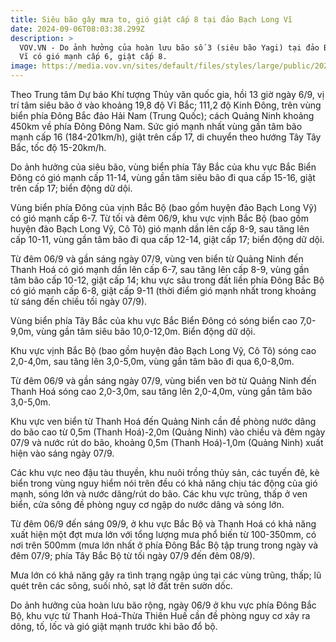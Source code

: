 ```yaml
---
title: Siêu bão gây mưa to, gió giật cấp 8 tại đảo Bạch Long Vĩ
date: 2024-09-06T08:03:38.299Z
description: >
  VOV.VN - Do ảnh hưởng của hoàn lưu bão số 3 (siêu bão Yagi) tại đảo Bạch Long
  Vĩ có gió mạnh cấp 6, giật cấp 8.
image: https://media.vov.vn/sites/default/files/styles/large/public/2024-09/dbqg_xtnd_20240906_1400.jpg
---
```

Theo Trung tâm Dự báo Khí tượng Thủy văn quốc gia, hồi 13 giờ ngày 6/9, vị trí tâm siêu bão ở vào khoảng 19,8 độ Vĩ Bắc; 111,2 độ Kinh Đông, trên vùng biển phía Đông Bắc đảo Hải Nam (Trung Quốc); cách Quảng Ninh khoảng 450km về phía Đông Đông Nam. Sức gió mạnh nhất vùng gần tâm bão mạnh cấp 16 (184-201km/h), giật trên cấp 17, di chuyển theo hướng Tây Tây Bắc, tốc độ 15-20km/h.

Do ảnh hưởng của siêu bão, vùng biển phía Tây Bắc của khu vực Bắc Biển Đông có gió mạnh cấp 11-14, vùng gần tâm siêu bão đi qua cấp 15-16, giật trên cấp 17; biển động dữ dội.

Vùng biển phía Đông của vịnh Bắc Bộ (bao gồm huyện đảo Bạch Long Vỹ) có gió mạnh cấp 6-7. Từ tối và đêm 06/9, khu vực vịnh Bắc Bộ (bao gồm huyện đảo Bạch Long Vỹ, Cô Tô) gió mạnh dần lên cấp 8-9, sau tăng lên cấp 10-11, vùng gần tâm bão đi qua cấp 12-14, giật cấp 17; biển động dữ dội.

Từ đêm 06/9 và gần sáng ngày 07/9, vùng ven biển từ Quảng Ninh đến Thanh Hoá có gió mạnh dần lên cấp 6-7, sau tăng lên cấp 8-9, vùng gần tâm bão cấp 10-12, giật cấp 14; khu vực sâu trong đất liền phía Đông Bắc Bộ có gió mạnh cấp 6-8, giật cấp 9-11 (thời điểm gió mạnh nhất trong khoảng từ sáng đến chiều tối ngày 07/9).

Vùng biển phía Tây Bắc của khu vực Bắc Biển Đông có sóng biển cao 7,0-9,0m, vùng gần tâm siêu bão 10,0-12,0m. Biển động dữ dội.

Khu vực vịnh Bắc Bộ (bao gồm huyện đảo Bạch Long Vỹ, Cô Tô) sóng cao 2,0-4,0m, sau tăng lên 3,0-5,0m, vùng gần tâm bão đi qua 6,0-8,0m.

Từ đêm 06/9 và gần sáng ngày 07/9, vùng biển ven bờ từ Quảng Ninh đến Thanh Hoá sóng cao 2,0-3,0m, sau tăng lên 2,0-4,0m, vùng gần tâm bão 3,0-5,0m.

Khu vực ven biển từ Thanh Hoá đến Quảng Ninh cần đề phòng nước dâng do bão cao từ 0,5m (Thanh Hoá)-2,0m (Quảng Ninh) vào chiều và đêm ngày 07/9 và nước rút do bão, khoảng 0,5m (Thanh Hoá)-1,0m (Quảng Ninh) xuất hiện vào sáng ngày 07/9.

Các khu vực neo đậu tàu thuyền, khu nuôi trồng thủy sản, các tuyến đê, kè biển trong vùng nguy hiểm nói trên đều có khả năng chịu tác động của gió mạnh, sóng lớn và nước dâng/rút do bão. Các khu vực trũng, thấp ở ven biển, cửa sông đề phòng nguy cơ ngập do nước dâng và sóng lớn.

Từ đêm 06/9 đến sáng 09/9, ở khu vực Bắc Bộ và Thanh Hoá có khả năng xuất hiện một đợt mưa lớn với tổng lượng mưa phổ biến từ 100-350mm, có nơi trên 500mm (mưa lớn nhất ở phía Đông Bắc Bộ tập trung trong ngày và đêm 07/9; phía Tây Bắc Bộ từ tối ngày 07/9 đến đêm 08/9).

Mưa lớn có khả năng gây ra tình trạng ngập úng tại các vùng trũng, thấp; lũ quét trên các sông, suối nhỏ, sạt lở đất trên sườn dốc.

Do ảnh hưởng của hoàn lưu bão rộng, ngày 06/9 ở khu vực phía Đông Bắc Bộ, khu vực từ Thanh Hoá-Thừa Thiên Huế  cần đề phòng nguy cơ xảy ra dông, tố, lốc và gió giật mạnh trước khi bão đổ bộ.